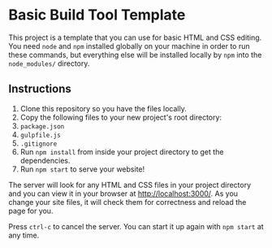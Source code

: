 # Basic Build Tool Template

This project is a template that you can use for basic HTML and CSS editing. You need `node` and `npm` installed globally on your machine in order to run these commands, but everything else will be installed locally by `npm` into the `node_modules/` directory.


## Instructions

1. Clone this repository so you have the files locally.
2. Copy the following files to your new project's root directory:
  1. `package.json`
  2. `gulpfile.js`
  3. `.gitignore`
3. Run `npm install` from inside your project directory to get the dependencies.
4. Run `npm start` to serve your website!

The server will look for any HTML and CSS files in your project directory and you can view it in your browser at [http://localhost:3000/](). As you change your site files, it will check them for correctness and reload the page for you.

Press `ctrl-c` to cancel the server. You can start it up again with `npm start` at any time.
